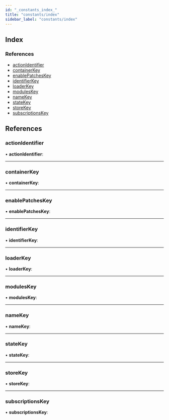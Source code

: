 ```yaml
---
id: "_constants_index_"
title: "constants/index"
sidebar_label: "constants/index"
---
```


## Index

### References

* [actionIdentifier](_constants_index_.md#actionidentifier)
* [containerKey](_constants_index_.md#containerkey)
* [enablePatchesKey](_constants_index_.md#enablepatcheskey)
* [identifierKey](_constants_index_.md#identifierkey)
* [loaderKey](_constants_index_.md#loaderkey)
* [modulesKey](_constants_index_.md#moduleskey)
* [nameKey](_constants_index_.md#namekey)
* [stateKey](_constants_index_.md#statekey)
* [storeKey](_constants_index_.md#storekey)
* [subscriptionsKey](_constants_index_.md#subscriptionskey)

## References

###  actionIdentifier

• **actionIdentifier**:

___

###  containerKey

• **containerKey**:

___

###  enablePatchesKey

• **enablePatchesKey**:

___

###  identifierKey

• **identifierKey**:

___

###  loaderKey

• **loaderKey**:

___

###  modulesKey

• **modulesKey**:

___

###  nameKey

• **nameKey**:

___

###  stateKey

• **stateKey**:

___

###  storeKey

• **storeKey**:

___

###  subscriptionsKey

• **subscriptionsKey**:
